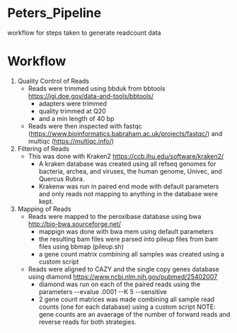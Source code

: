 # Peters_Pipeline
workflow for steps taken to generate readcount data

# Workflow
1. Quality Control of Reads
    - Reads were trimmed using bbduk from bbtools https://jgi.doe.gov/data-and-tools/bbtools/
        - adapters were trimmed
        - quality trimmed at Q20
        - and a min length of 40 bp
    - Reads were then inspected with fastqc (https://www.bioinformatics.babraham.ac.uk/projects/fastqc/) and multiqc (https://multiqc.info/)
2. Filtering of Reads
    - This was done with Kraken2 https://ccb.jhu.edu/software/kraken2/
        - A kraken database was created using all refseq genomes for bacteria, archea, and viruses, the human genome, Univec, and Quercus Rubra.
        - Krakenw was run in paired end mode with default parameters and only reads not mapping to anything in the database were kept.
3. Mapping of Reads
    - Reads were mapped to the peroxibase database using bwa http://bio-bwa.sourceforge.net/
        - mappign was done with bwa mem using default parameters
        - the resulting bam files were parsed into pileup files from bam files using bbmap (pileup.sh)
        - a gene count matrix combining all samples was created using a custom script
    - Reads were aligned to CAZY and the single copy genes database using diamond https://www.ncbi.nlm.nih.gov/pubmed/25402007
        - diamond was run on each of the paired reads using the parameters --evalue .0001 --K 5 --sensitive
        - 2 gene count matrices was made combining all sample read counts (one for each database) using a custom script
   NOTE: gene counts are an avaerage of the number of forward reads and reverse reads for both strategies.
   
   
